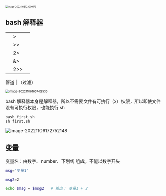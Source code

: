 <img src="https://gitee.com/sjy666666/image-host/raw/master/img/image-20221106123009173.png" alt="image-20221106123009173" style="zoom:50%;" />

## bash 解释器

|     |     |     |
| --- | --- | --- |
|     | >   |     |
|     | >>  |     |
|     | 2>  |     |
|     | &>  |     |
|     | 2>> |     |

管道 | （过滤）

<img src="D:\Project\image-host\img\image-20221106165743535.png" alt="image-20221106165743535" style="zoom:67%;" />

bash 解释器本身是解释器，所以不需要文件有可执行（x）权限，所以即使文件没有可执行权限，也能执行 sh

```
bash first.sh
sh first.sh
```

![image-20221106172752148](D:\Project\image-host\img\image-20221106172752148.png)

## 变量

变量名：由数字、number、下划线 组成，不能以数字开头

```bash
msg="变量1"

msg2=2

echo $msg + $msg2 	# 输出： 变量1 + 2
```
